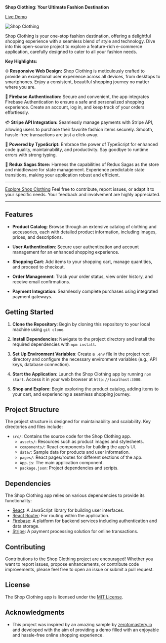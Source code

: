 **Shop Clothing: Your Ultimate Fashion Destination**

[Live Demo](https://stepuntik.github.io/shop-clothing/)

![Shop Clothing](https://imgpile.com/images/G1Ho8X.png)

Shop Clothing is your one-stop fashion destination, offering a delightful shopping experience with a seamless blend of style and technology. Dive into this open-source project to explore a feature-rich e-commerce application, carefully designed to cater to all your fashion needs.

**Key Highlights:**

🌐 **Responsive Web Design:** Shop Clothing is meticulously crafted to provide an exceptional user experience across all devices, from desktops to smartphones. Enjoy a consistent, beautiful shopping journey no matter where you are.

🔐 **Firebase Authentication:** Secure and convenient, the app integrates Firebase Authentication to ensure a safe and personalized shopping experience. Create an account, log in, and keep track of your orders effortlessly.

💳 **Stripe API Integration:** Seamlessly manage payments with Stripe API, allowing users to purchase their favorite fashion items securely. Smooth, hassle-free transactions are just a click away.

🧬 **Powered by TypeScript:** Embrace the power of TypeScript for enhanced code quality, maintainability, and productivity. Say goodbye to runtime errors with strong typing.

🧩 **Redux Sagas Store:** Harness the capabilities of Redux Sagas as the store and middleware for state management. Experience predictable state transitions, making your application robust and efficient.

---

[Explore Shop Clothing](https://github.com/stepuntik/shop-clothing) Feel free to contribute, report issues, or adapt it to your specific needs. Your feedback and involvement are highly appreciated.

---


## Features

- **Product Catalog**: Browse through an extensive catalog of clothing and accessories, each with detailed product information, including images, prices, and descriptions.

- **User Authentication**: Secure user authentication and account management for an enhanced shopping experience.

- **Shopping Cart**: Add items to your shopping cart, manage quantities, and proceed to checkout.

- **Order Management**: Track your order status, view order history, and receive email confirmations.

- **Payment Integration**: Seamlessly complete purchases using integrated payment gateways.

## Getting Started

1. **Clone the Repository**: Begin by cloning this repository to your local machine using `git clone`.

2. **Install Dependencies**: Navigate to the project directory and install the required dependencies with `npm install`.

3. **Set Up Environment Variables**: Create a `.env` file in the project root directory and configure the necessary environment variables (e.g., API keys, database connection).

4. **Start the Application**: Launch the Shop Clothing app by running `npm start`. Access it in your web browser at `http://localhost:3000`.

5. **Shop and Explore**: Begin exploring the product catalog, adding items to your cart, and experiencing a seamless shopping journey.

## Project Structure

The project structure is designed for maintainability and scalability. Key directories and files include:

- `src/`: Contains the source code for the Shop Clothing app.
  - `assets/`: Resources such as product images and stylesheets.
  - `components/`: React components for building the app's UI.
  - `data/`: Sample data for products and user information.
  - `pages/`: React pages/routes for different sections of the app.
  - `App.js`: The main application component.
  - `package.json`: Project dependencies and scripts.

## Dependencies

The Shop Clothing app relies on various dependencies to provide its functionality:

- [React](https://reactjs.org/): A JavaScript library for building user interfaces.
- [React Router](https://reactrouter.com/): For routing within the application.
- [Firebase](https://firebase.google.com/): A platform for backend services including authentication and data storage.
- [Stripe](https://stripe.com/): A payment processing solution for online transactions.

## Contributing

Contributions to the Shop Clothing project are encouraged! Whether you want to report issues, propose enhancements, or contribute code improvements, please feel free to open an issue or submit a pull request.

## License

The Shop Clothing app is licensed under the [MIT License](LICENSE.md).

## Acknowledgments

- This project was inspired by an amazing sample by [zerotomastery.io](https://zerotomastery.io/) and developed with the aim of providing a demo filled with an enjoyable and hassle-free online shopping experience.
